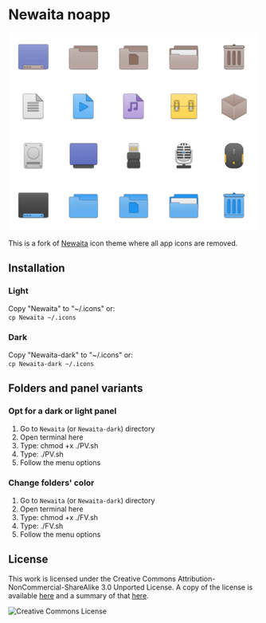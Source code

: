 # Newaita noapp
<p align="center">
	<img src="cover.png" alt="preview" style="max-width:100%"/>
</p>

This is a fork of [Newaita](https://github.com/cbrnix/Newaita) icon theme where all app icons are removed.

## Installation

### Light

Copy "Newaita" to "~/.icons" or:  
`cp Newaita ~/.icons`

### Dark

Copy "Newaita-dark" to "~/.icons" or:  
`cp Newaita-dark ~/.icons`

## Folders and panel variants

### Opt for a dark or light panel

1. Go to `Newaita` (or `Newaita-dark`) directory
2. Open terminal here
3. Type: chmod +x ./PV.sh
4. Type: ./PV.sh
5. Follow the menu options

### Change folders' color

1. Go to `Newaita` (or `Newaita-dark`) directory
2. Open terminal here
3. Type: chmod +x ./FV.sh
4. Type: ./FV.sh
5. Follow the menu options

## License

This work is licensed under the Creative Commons Attribution-NonCommercial-ShareAlike 3.0 Unported License. 
A copy of the license is available [here](license.pdf) and a summary of that [here](summary.pdf). 

![Creative Commons License](https://i.creativecommons.org/l/by-nc-sa/3.0/88x31.png)